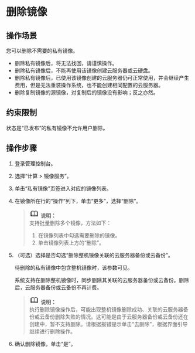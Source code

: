# 删除镜像<a name="ims_01_0303"></a>

## 操作场景<a name="section193899835818"></a>

您可以删除不需要的私有镜像。

-   删除私有镜像后，将无法找回，请谨慎操作。
-   删除私有镜像后，不能再使用该镜像创建云服务器或云硬盘。
-   删除私有镜像后，已使用该镜像创建的云服务器仍可正常使用，并会继续产生费用，但是无法重装操作系统，也不能创建相同配置的云服务器。
-   删除复制镜像的源镜像，对复制后的镜像没有影响；反之亦然。

## 约束限制<a name="section199217147114"></a>

状态是“已发布”的私有镜像不允许用户删除。

## 操作步骤<a name="zh-cn_topic_0029124542_section5858145710388"></a>

1.  登录管理控制台。
2.  选择“计算 \> 镜像服务”。
3.  单击“私有镜像”页签进入对应的镜像列表。
4.  在镜像所在行的“操作”列下，单击“更多”，选择“删除”。

    >![](public_sys-resources/icon-note.gif) **说明：**   
    >支持批量删除多个镜像，方法如下：  
    >1.  在镜像列表中勾选需要删除的镜像。  
    >2.  单击镜像列表上方的“删除”。  

5.  （可选）选择是否勾选“删除整机镜像关联的云服务器备份或云备份”。

    待删除的私有镜像中包含整机镜像时，该参数可见。

    系统支持在删除整机镜像时，同步删除其关联的云服务器备份或云备份。删除后，云服务器备份或云备份不再计费。

    >![](public_sys-resources/icon-note.gif) **说明：**   
    >执行删除镜像操作后，可能出现整机镜像删除成功、关联的云服务器备份或云备份删除失败的情况。这可能是由于云服务器备份或云备份还在创建中，暂不支持删除。请根据报错提示单击“去删除”，根据界面引导继续进行删除操作。  

6.  确认删除镜像，单击“是”。

